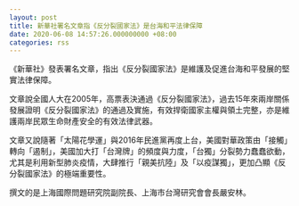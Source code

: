 ```yaml
---
layout: post
title: 新華社署名文章指《反分裂國家法》是台海和平法律保障
date: 2020-06-08 14:57:26.000000000 +08:00
categories: rss
---
```


《新華社》發表署名文章，指出《反分裂國家法》是維護及促進台海和平發展的堅實法律保障。

文章說全國人大在2005年，高票表決通過《反分裂國家法》，過去15年來兩岸關係發展證明《反分裂國家法》的通過及實施，有效捍衛國家主權與領土完整，亦是維護兩岸民眾生命財產安全的有效法律武器。

文章又說隨著「太陽花學運」與2016年民進黨再度上台，美國對華政策由「接觸」轉向「遏制」，美國加大打「台灣牌」的頻度與力度，「台獨」分裂勢力蠢蠢欲動，尤其是利用新型肺炎疫情，大肆推行「親美抗陸」及「以疫謀獨」，更加凸顯《反分裂國家法》的極端重要性。

撰文的是上海國際問題研究院副院長、上海市台灣研究會會長嚴安林。

